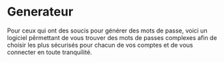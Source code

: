 # Generateur
Pour ceux qui ont des soucis pour générer des mots de passe, voici un logiciel pêrmettant de vous trouver 
des mots de passes complexes afin de choisir les plus sécurisés pour chacun de vos comptes et de vous connecter 
en toute tranquilité.
 
